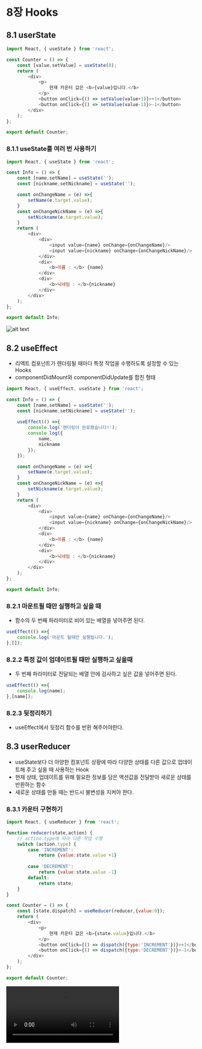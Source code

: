 # 8장 Hooks
## 8.1 userState
```javascript
import React, { useState } from 'react';

const Counter = () => {
    const [value,setValue] = useState(0);
    return (
        <div>
            <p>
                현재 카운터 값은 <b>{value}입니다.</b>
            </p>
            <button onClick={() => setValue(value+1)}>+1</button>
            <button onClick={() => setValue(value-1)}>-1</button>
        </div>
    );
};

export default Counter;
```
### 8.1.1 useState를 여러 번 사용하기
```javascript
import React, { useState } from 'react';

const Info = () => {
    const [name,setName] = useState('');
    const [nickname,setNickname] = useState('');

    const onChangeName = (e) =>{
        setName(e.target.value);
    }
    const onChangeNickName = (e) =>{
        setNickname(e.target.value);
    }
    return (
        <div>
            <div>
                <input value={name} onChange={onChangeName}/>
                <input value={nickname} onChange={onChangeNickName}/>
            </div>
            <div>
                <b>이름 : </b> {name}
            </div>
            <div>
                <b>닉네임 : </b>{nickname}
            </div>
        </div>
    );
};

export default Info;
```
![alt text](<2024-06-23 17 34 55.gif>)

## 8.2 useEffect
- 리액트 컴포넌트가 렌더링될 때마다 특정 작업을 수행하도록 설정할 수 있는 Hooks
- componentDidMount와 componentDidUpdate를 합친 형태
```javascript
import React, { useEffect, useState } from 'react';

const Info = () => {
    const [name,setName] = useState('');
    const [nickname,setNickname] = useState('');
    
    useEffect(() =>{
        console.log('렌더링이 완료됐습니다!');
        console.log({
            name,
            nickname
        });
    });

    const onChangeName = (e) =>{
        setName(e.target.value);
    }
    const onChangeNickName = (e) =>{
        setNickname(e.target.value);
    }
    return (
        <div>
            <div>
                <input value={name} onChange={onChangeName}/>
                <input value={nickname} onChange={onChangeNickName}/>
            </div>
            <div>
                <b>이름 : </b> {name}
            </div>
            <div>
                <b>닉네임 : </b>{nickname}
            </div>
        </div>
    );
};

export default Info;
```

### 8.2.1 마운트될 때만 실행하고 싶을 때
- 함수의 두 번째 파라미터로 비어 있는 배열을 넣어주면 된다.
```javascript
useEffect(() =>{
    console.log('마운트 될때만 실행됩니다.');
},[]);
```
### 8.2.2 특정 값이 업데이트될 때만 실행하고 싶을때
- 두 번째 파라미터로 전달되는 배열 안에 검사하고 싶은 값을 넣어주면 된다.
```javascript
useEffect(() =>{
    console.log(name);
},[name]);
```

### 8.2.3 뒷정리하기
- useEffect에서 뒷정리 함수를 반환 해주어야한다.

## 8.3 userReducer
- useState보다 더 아양한 컴포넌트 상황에 따라 다양한 상태를 다른 값으로 업데이트해 주고 싶을 때 사용하는 Hook
- 현재 상태, 업데이트를 위해 필요한 정보를 담은 액션값을 전달받아 새로운 상태를 반환하는 함수
- 새로운 상태를 만들 때는 반드시 불변성을 지켜야 한다.

### 8.3.1 카운터 구현하기
```javascript
import React, { useReducer } from 'react';

function reducer(state,action) {
    // action.type에 따라 다른 작업 수행
    switch (action.type) {
        case 'INCREMENT':
            return {value:state.value +1}
    
        case 'DECREMENT':
            return {value:state.value -1}
        default:
            return state;
    }
}

const Counter = () => {
    const [state,dispatch] = useReducer(reducer,{value:0});
    return (
        <div>
            <p>
                현재 카운터 값은 <b>{state.value}입니다.</b>
            </p>
            <button onClick={() => dispatch({type:'INCREMENT'})}>+1</button>
            <button onClick={() => dispatch({type:'DECREMENT'})}>-1</button>
        </div>
    );
};

export default Counter;
```
<video controls src="2024-06-24 21 19 38.mp4" title="Title"></video>